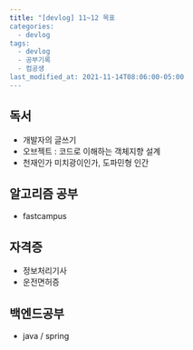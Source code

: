 ```yaml
---
title: "[devlog] 11~12 목표
categories:
  - devlog
tags:
  - devlog
  - 공부기록
  - 컴공생
last_modified_at: 2021-11-14T08:06:00-05:00
---
```

## 독서
- 개발자의 글쓰기
- 오브젝트 : 코드로 이해하는 객체지향 설계
- 천재인가 미치광이인가, 도파민형 인간

## 알고리즘 공부
- fastcampus

## 자격증
- 정보처리기사
- 운전면허증

## 백엔드공부
- java / spring
